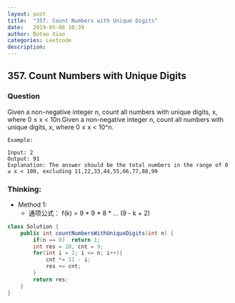 ```yaml
---
layout: post
title:  "357. Count Numbers with Unique Digits"
date:   2019-05-08 10:39
author: Botao Xiao
categories: Leetcode
description:
---
```

## 357. Count Numbers with Unique Digits

### Question
Given a non-negative integer n, count all numbers with unique digits, x, where 0 ≤ x < 10n.Given a non-negative integer n, count all numbers with unique digits, x, where 0 ≤ x < 10^n.

```
Example:

Input: 2
Output: 91
Explanation: The answer should be the total numbers in the range of 0 ≤ x < 100, excluding 11,22,33,44,55,66,77,88,99
```

### Thinking:
* Method 1:
	* 通项公式： f(k) = 9 * 9 * 8 * ... (9 - k + 2)

```Java
class Solution {
    public int countNumbersWithUniqueDigits(int n) {
        if(n == 0)  return 1;
        int res = 10, cnt = 9;
        for(int i = 2; i <= n; i++){
            cnt *= 11 - i;
            res += cnt;
        }
        return res;
    }
}
```